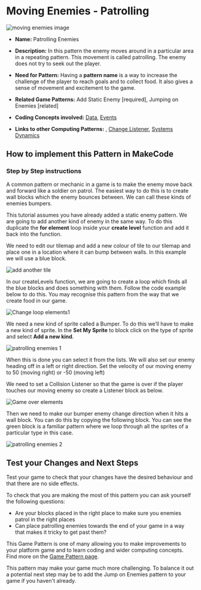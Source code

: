 # Moving Enemies - Patrolling

![ moving enemies image](https://raw.githubusercontent.com/mickfuzz/getting-started-making-a-platformer-test1/master/images/patterns/gameMechanics_patrollingenemies.jpg)

* **Name:** Patrolling Enemies

* **Description:** In this pattern the enemy moves around in a particular area in a repeating pattern. This movement is called patrolling. The enemy does not try to seek out the player.

* **Need for Pattern:** Having a **pattern name** is a way to increase the challenge of the player to reach goals and to collect food.
It also gives a sense of movement and excitement to the game.

* **Related Game Patterns:** Add Static Enemy [required], Jumping on Enemies [related]

* **Coding Concepts involved:** [Data](learningDimensions#data),  [Events](learningDimensions#events)

* **Links to other Computing Patterns:** , [Change Listener](learningDimensions#change-listener), [Systems Dynamics](learningDimensions#systems-dynamics)  

## How to implement this Pattern in MakeCode

### Step by Step instructions

A common pattern or mechanic in a game is to make the enemy move back and forward like a soldier on patrol. The easiest
way to do this is to create wall blocks which the enemy bounces between. We can call these kinds of enemies bumpers.

This tutorial assumes you have already added a static enemy pattern. We are going to add another kind of enemy in the same way.
To do this duplicate the  **for element** loop inside your **create level** function and add it back into the function.

We need to edit our tilemap and add a new colour of tile to our tilemap and place one in a location where it can bump between walls. In this example we will use a blue block.

![add another tile](https://raw.githubusercontent.com/mickfuzz/getting-started-making-a-platformer-test1/master/images/addMovingEnemy1.png)

In our createLevels function, we are going to create a loop which finds all the blue blocks and does something with them. Follow the code example below to do this. You may recognise this pattern from the way that we create food in our game.  

![Change loop elements1](https://raw.githubusercontent.com/mickfuzz/getting-started-making-a-platformer-test1/master/images/addMovingEnemy2.png)

We need a new kind of sprite called a Bumper. To do this we’ll have to make a new kind of sprite. In the **Set My Sprite** to block click on the type of sprite and select **Add a new kind**. 

![ patrolling enemies 1](https://raw.githubusercontent.com/mickfuzz/getting-started-making-a-platformer-test1/master/images/patrol1.png)


When this is done you can select it from the lists.
We will also set our enemy heading off in a left or right direction. Set the velocity of our moving enemy to 50 (moving right) or -50 (moving left)



We need to set a Collision Listener so that the game is over if the player touches our moving enemy so create a Listener block
as below.

![Game over elements](https://raw.githubusercontent.com/mickfuzz/getting-started-making-a-platformer-test1/master/images/addMovingEnemy3.png)

Then we need to make our bumper enemy change direction when it hits a wall block. You can do this by copying the following block.
You can see the green block is a familiar pattern where we loop through all the sprites of a particular type in this case.   

![ patrolling enemies 2](https://raw.githubusercontent.com/mickfuzz/getting-started-making-a-platformer-test1/master/images/patrol2.png)


## Test your Changes and Next Steps

Test your game to check that your changes have the desired behaviour and that there are no side effects.

To check that you are making the most of this pattern you can ask yourself the following questions:

* Are your blocks placed in the right place to make sure you enemies patrol in the right places
* Can place patrolling enemies towards the end of your game in a way that makes it tricky to get past them?

This Game Pattern is one of many allowing you to make improvements to your platform game and to learn coding and wider computing concepts.
Find more on the [Game Pattern page](gamePatterns.md).

This pattern may make your game much more challenging. To balance it out a potential next step may be to
add the Jump on Enemies pattern to your game if you haven't already.
